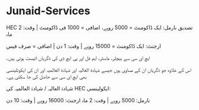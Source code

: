 # Junaid-Services
HEC تصدیق
نارمل: ایک ڈاکومنٹ = 5000 روپے، اضافی = 1000 فی ڈاکومنٹ | وقت: 2 ماہ

ارجنٹ: ایک ڈاکومنٹ = 15000 روپے | وقت: 1 دن | اضافی = صرف فیس

ایچ ای سی سے بیچلر، ماسٹر، ایم فل اور پی ایچ ڈی کی ڈگریاں اٹیسٹ ہوتی ہیں۔

اس کے علاوہ جو ڈگریاں ان کے مساوی ہوں جیسے شہادۃ العالیہ اور شہادۃ العالمیہ اور ان کی ایکوئلینسی بھی ایچ ای سی سے حاصل کی جا سکتی ہے۔

شہادۃ العالیہ / شہادۃ العالمیہ کی HEC ایکولینسی:

نارمل: 5000 روپے | وقت: 2 ماہ
ارجنٹ: 16000 روپے | وقت: 10 دن
